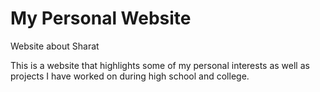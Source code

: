 # My Personal Website
Website about Sharat

This is a website that highlights some of my personal interests as well as projects I have worked on during high school and college. 

